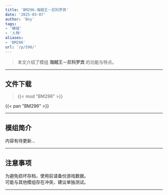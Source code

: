 ```yaml
---
title: 'BM296-海贼王－尼科罗宾'
date: '2025-03-07'
author: 'Bny'
tags:
- '模组'
- '人物'
aliases:
- 'BM296'
url: '/p/598/'
---
```


> 本文介绍了模组 **海贼王－尼科罗宾** 的功能与特点。

---

## 文件下载  

> {{< mod "BM296" >}}  

{{< pan "BM296" >}}  

---

## 模组简介

>  
内容有待更新...  

---

## 注意事项

>  
为避免损坏存档，使用前请备份游戏数据。  
可能与其他模组存在冲突，建议单独测试。  

---

